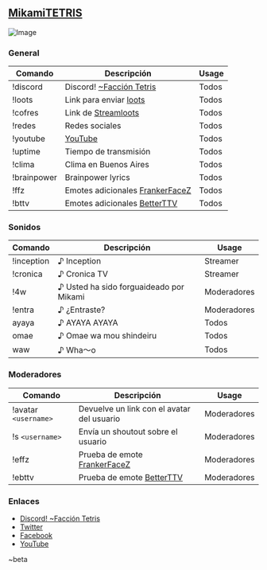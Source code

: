 ## [MikamiTETRIS](https://www.twitch.tv/mikamitetris)
![Image](https://static-cdn.jtvnw.net/previews-ttv/live_user_mikamitetris-400x225.jpg?width=806&height=454)
### General

Comando|Descripción|Usage
--|--|--
!discord|Discord! [~Facción Tetris](https://discord.gg/hbU8xXK)|Todos
!loots|Link para enviar [loots](https://loots.com/mikamitetris)|Todos
!cofres|Link de [Streamloots](https://www.streamloots.com/mikamitetris)|Todos
!redes|Redes sociales|Todos
!youtube|[YouTube](https://www.youtube.com/channel/UC5Oq-n1od4UsWGvQcAR7A3A)|Todos
!uptime|Tiempo de transmisión|Todos
!clima|Clima en Buenos Aires|Todos
!brainpower| Brainpower lyrics|Todos
!ffz|Emotes adicionales [FrankerFaceZ](https://www.frankerfacez.com/)|Todos
!bttv|Emotes adicionales [BetterTTV](https://betterttv.com/)|Todos

### Sonidos
|Comando|Descripción|Usage|
|--|--|--|
|!inception|♪ Inception|Streamer|
|!cronica|♪ Cronica TV|Streamer|
|!4w|♪ Usted ha sido forguaideado por Mikami|Moderadores|
|!entra|♪ ¿Entraste?|Moderadores|
|ayaya|♪ AYAYA AYAYA|Todos|
|omae|♪ Omae wa mou shindeiru|Todos|
|waw|♪ Wha～o| Todos
### Moderadores
|Comando|Descripción|Usage|
|--|--|--|
|!avatar `<username>`|Devuelve un link con el avatar del usuario|Moderadores|
|!s `<username>`|Envía un shoutout sobre el usuario|Moderadores|
|!effz|Prueba de emote [FrankerFaceZ](https://www.frankerfacez.com/)|Moderadores|
|!ebttv|Prueba de emote [BetterTTV](https://betterttv.com/)|Moderadores|
### Enlaces
- [Discord! ~Facción Tetris](https://discord.gg/hbU8xXK)
- [Twitter](https://twitter.com/MikamiTETRIS)
- [Facebook](https://www.facebook.com/MikamiTETRIS)
- [YouTube](https://www.youtube.com/channel/UC5Oq-n1od4UsWGvQcAR7A3A)

~beta
